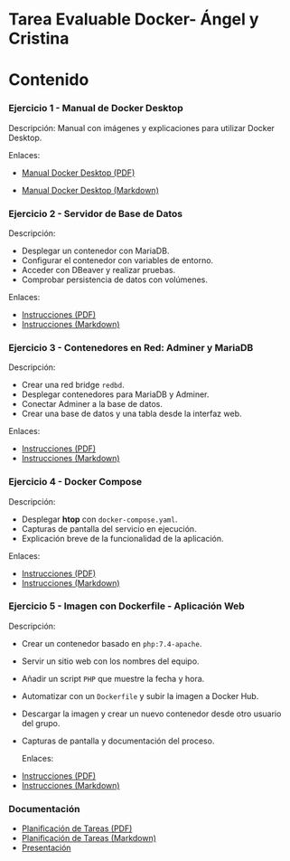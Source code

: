 # Tarea Evaluable Docker- Ángel y Cristina

# Contenido

### **Ejercicio 1 - Manual de Docker Desktop**

Descripción: Manual con imágenes y explicaciones para utilizar Docker Desktop.

Enlaces:

* [Manual Docker Desktop (PDF)](https://github.com/CristiMellado/TareaDocker_Angel_Cristina/blob/main/ejercicio1/Ejercicio1_%20Manual_DockerDesktop.pdf)

* [Manual Docker Desktop (Markdown)](https://github.com/CristiMellado/TareaDocker_Angel_Cristina/blob/main/ejercicio1/Ejercicio%201%20Manual%20de%20Docker%20Desktop.md)

### **Ejercicio 2 - Servidor de Base de Datos**

Descripción:

- Desplegar un contenedor con MariaDB.
- Configurar el contenedor con variables de entorno.
- Acceder con DBeaver y realizar pruebas.
- Comprobar persistencia de datos con volúmenes.

Enlaces:

* [Instrucciones (PDF)](https://github.com/CristiMellado/TareaDocker_Angel_Cristina/blob/main/ejercicio2/Ejercicio_2_Servidor_de_base_de_datos.pdf)
* [Instrucciones (Markdown)](https://github.com/CristiMellado/TareaDocker_Angel_Cristina/blob/main/ejercicio2/Ejercicio%202%20Servidor%20de%20base%20de%20datos.md)

### **Ejercicio 3 - Contenedores en Red: Adminer y MariaDB**

Descripción:

- Crear una red bridge `redbd`.
- Desplegar contenedores para MariaDB y Adminer.
- Conectar Adminer a la base de datos.
- Crear una base de datos y una tabla desde la interfaz web.

Enlaces:

* [Instrucciones (PDF)](https://github.com/CristiMellado/TareaDocker_Angel_Cristina/blob/main/ejercicio3/Ejercicio%203%20-%20Contenedores%20en%20red%20Adminer%20y%20MariaDB.pdf)
* [Instrucciones (Markdown)](https://github.com/CristiMellado/TareaDocker_Angel_Cristina/blob/main/ejercicio3/Ejercicio%203%20-%20Contenedores%20en%20red%20Adminer%20y%20MariaDB.md)

### **Ejercicio 4 - Docker Compose**

Descripción:

- Desplegar **htop** con `docker-compose.yaml`.
- Capturas de pantalla del servicio en ejecución.
- Explicación breve de la funcionalidad de la aplicación.

Enlaces:

* [Instrucciones (PDF)](https://github.com/CristiMellado/TareaDocker_Angel_Cristina/blob/main/ejercicio4/Ejercicio%204%20-%20Docker%20compose.pdf)
* [Instrucciones (Markdown)](https://github.com/CristiMellado/TareaDocker_Angel_Cristina/blob/main/ejercicio4/Ejercicio%204%20-%20Docker%20compose.md)

### **Ejercicio 5 - Imagen con Dockerfile - Aplicación Web**

Descripción:

- Crear un contenedor basado en `php:7.4-apache`.

- Servir un sitio web con los nombres del equipo.

- Añadir un script `PHP` que muestre la fecha y hora.

- Automatizar con un `Dockerfile` y subir la imagen a Docker Hub.

- Descargar la imagen y crear un nuevo contenedor desde otro usuario del grupo.

- Capturas de pantalla y documentación del proceso.

  Enlaces:

* [Instrucciones (PDF)](https://github.com/CristiMellado/TareaDocker_Angel_Cristina/blob/main/ejercicio5/Ejercicio5_Imagen_con_Dockerfile_AplicacionWeb.pdf)
* [Instrucciones (Markdown)](https://github.com/CristiMellado/TareaDocker_Angel_Cristina/blob/main/ejercicio5/Ejercicio5_Imagen_Dockerfile.md)

### **Documentación**

* [Planificación de Tareas (PDF)](https://github.com/CristiMellado/TareaDocker_Angel_Cristina/blob/documentacion/documentaci%C3%B3n/Asignacio%CC%81n%20de%20Tareas.pdf)
* [Planificación de Tareas (Markdown)](https://github.com/CristiMellado/TareaDocker_Angel_Cristina/blob/documentacion/documentaci%C3%B3n/Asignacio%CC%81n%20de%20Tareas.md)
* [Presentación](https://github.com/CristiMellado/TareaDocker_Angel_Cristina/blob/main/documentaci%C3%B3n/Tarea%20Evaluable%20Docker.pdf)

